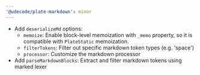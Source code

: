 ```yaml
---
'@udecode/plate-markdown': minor
---
```


- Add `deserializeMd` options:
  - `memoize`: Enable block-level memoization with `_memo` property, so it is compatible with `PlateStatic` memoization.
  - `filterTokens`: Filter out specific markdown token types (e.g. 'space')
  - `processor`: Customize the markdown processor
- Add `parseMarkdownBlocks`: Extract and filter markdown tokens using marked lexer
